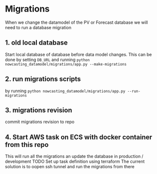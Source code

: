 # Migrations

When we change the datamodel of the PV or Forecast database we will need to run a database migration

## 1. old local database
Start local database of database before data model changes. This can be done by setting `DB_URL` and running
```python nowcasting_datamodel/migrations/app.py --make-migrations```

## 2. run migrations scripts
by running ```python nowcasting_datamodel/migrations/app.py --run-migrations```

## 3. migrations revision
commit migrations revision to repo

## 4. Start AWS task on ECS with docker container from this repo
This will run all the migrations an update the database in production / development
TODO Set up task definition using terraform
The current solution is to oopen ssh tunnel and run the migrations from there

